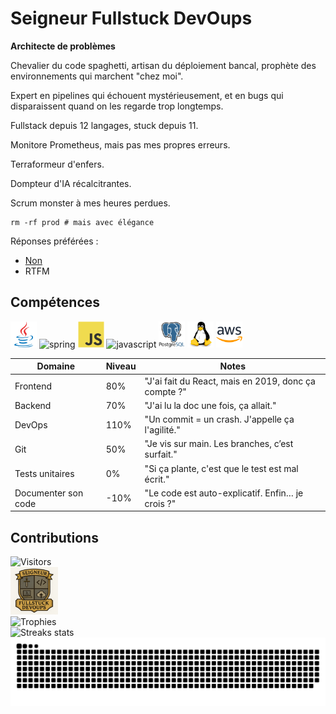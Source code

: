 # Seigneur Fullstuck DevOups

**Architecte de problèmes**

Chevalier du code spaghetti, artisan du déploiement bancal, prophète des environnements qui marchent "chez moi".

Expert en pipelines qui échouent mystérieusement, et en bugs qui disparaissent quand on les regarde trop longtemps.

Fullstack depuis 12 langages, stuck depuis 11.

Monitore Prometheus, mais pas mes propres erreurs.

Terraformeur d'enfers.

Dompteur d'IA récalcitrantes.

Scrum monster à mes heures perdues.

```shell
rm -rf prod # mais avec élégance
```

Réponses préférées :

- [Non](https://naas.isalman.dev/no)
- RTFM

## Compétences

<p>
  <picture>
    <img src="https://raw.githubusercontent.com/devicons/devicon/master/icons/java/java-original.svg" alt="java" width="42" height="42" />
  </picture>
  <picture>
    <img src="https://www.vectorlogo.zone/logos/springio/springio-icon.svg" alt="spring" width="42" height="42" />
  </picture>
  <picture>
    <img src="https://raw.githubusercontent.com/devicons/devicon/master/icons/javascript/javascript-original.svg" alt="javascript" width="42" height="42" />
  </picture>
  <picture>
    <img src="https://www.vectorlogo.zone/logos/git-scm/git-scm-icon.svg" alt="javascript" width="42" height="42" />
  </picture>
  <picture>
    <img src="https://raw.githubusercontent.com/devicons/devicon/master/icons/postgresql/postgresql-original-wordmark.svg" alt="javascript" width="42" height="42" />
  </picture>
  <picture>
    <img src="https://raw.githubusercontent.com/devicons/devicon/master/icons/linux/linux-original.svg" alt="javascript" width="42" height="42" />
  </picture>
  <picture>
    <img src="https://raw.githubusercontent.com/devicons/devicon/master/icons/amazonwebservices/amazonwebservices-original-wordmark.svg" alt="javascript" width="42" height="42" />
  </picture>
</p>

| Domaine | Niveau | Notes |
|---------|--------|-------|
| Frontend | 80% | "J'ai fait du React, mais en 2019, donc ça compte ?" |
| Backend | 70% | "J'ai lu la doc une fois, ça allait." |
| DevOps | 110% | "Un commit = un crash. J'appelle ça l'agilité." |
| Git | 50% | "Je vis sur main. Les branches, c’est surfait." |
| Tests unitaires | 0% | "Si ça plante, c'est que le test est mal écrit." |
| Documenter son code | -10% | "Le code est auto-explicatif. Enfin… je crois ?" |

## Contributions

<picture>
  <img alt="Visitors" src="https://visitor-badge.laobi.icu/badge?page_id=MaximeVernusset.MaximeVernusset" />
</picture>
<br/>
<picture>
  <img alt="Badge Seigneur Fullstuck Devoups" src="https://raw.githubusercontent.com/MaximeVernusset/MaximeVernusset/refs/heads/main/badge.png" width="15%" />
</picture>
<br/>
<picture>
  <img alt="Trophies" src="https://github-profile-trophy.vercel.app/?username=MaximeVernusset&theme=matrix&rank=-C,-B&no-bg=false&no-frame=true" />
</picture>
<br/>
<picture>
  <img alt="Streaks stats" src="https://github-readme-streak-stats.herokuapp.com/?user=MaximeVernusset&" />
</picture>
<br/>
<picture>
  <source media="(prefers-color-scheme: dark)" srcset="https://raw.githubusercontent.com/MaximeVernusset/MaximeVernusset/output/github-contribution-grid-snake-dark.svg">
  <source media="(prefers-color-scheme: light)" srcset="https://raw.githubusercontent.com/MaximeVernusset/MaximeVernusset/output/github-contribution-grid-snake.svg">
  <img alt="Github contribution grid snake animation" src="https://raw.githubusercontent.com/MaximeVernusset/MaximeVernusset/output/github-contribution-grid-snake.svg">
</picture>
